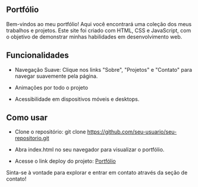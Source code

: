 ## Portfólio 

Bem-vindos ao meu portfólio! Aqui você encontrará uma coleção dos meus trabalhos e projetos. Este site foi criado com HTML, CSS e JavaScript, com o objetivo de demonstrar minhas habilidades em desenvolvimento web. 


## Funcionalidades
- Navegação Suave: Clique nos links "Sobre", "Projetos" e "Contato" para navegar suavemente pela página.

- Animações por todo o projeto

- Acessibilidade em dispositivos móveis e desktops.

## Como usar
- Clone o repositório: git clone https://github.com/seu-usuario/seu-repositorio.git

- Abra index.html no seu navegador para visualizar o portfólio.

- Acesse o link deploy do projeto: <a href="https://portf-lio-bay-tau.vercel.app/" target="_blank">Portfólio</a>

 
Sinta-se à vontade para explorar e entrar em contato através da seção de contato!

